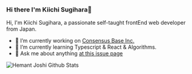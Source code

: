 ### Hi there I'm Kiichi Sugihara👋

Hi, I'm Kiichi Sugihara, a passionate self-taught frontEnd web developer from Japan.

- 🔭 I’m currently working on [Consensus Base Inc.](https://www.consensus-base.com/top-page/)
- 🌱 I’m currently learning Typescript & React & Algorithms.
- 💬 Ask me about anything [at this issue page ](https://github.com/KiichiSugihara/KiichiSugihara/issues)

![Hemant Joshi Github Stats](https://github-readme-stats.vercel.app/api?username=KiichiSugihara&show_icons=true&title_color=fff&icon_color=79ff97&text_color=9f9f9f&bg_color=151515&hide=["contribs"])
